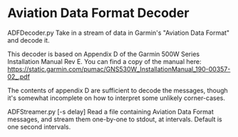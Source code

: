 # Aviation Data Format Decoder
ADFDecoder.py
Take in a stream of data in Garmin's "Aviation Data Format" and decode it.

This decoder is based on Appendix D of the Garmin 500W Series Installation
Manual Rev E. You can find a copy of the manual here:
    <https://static.garmin.com/pumac/GNS530W_InstallationManual_190-00357-02_.pdf>
    
The contents of appendix D are sufficient to decode the messages, though it's
somewhat incomplete on how to interpret some unlikely corner-cases.

ADFStreamer.py [-s delay] <filename>
Read a file containing Aviation Data Format messages, and stream them one-by-one
to stdout, at <delay> intervals. Default is one second intervals.
